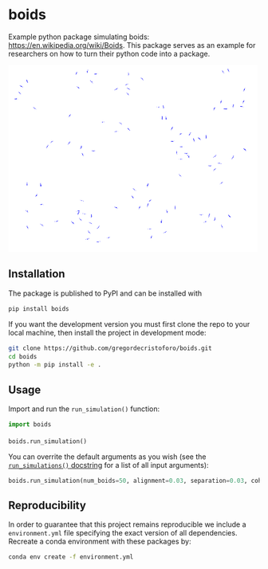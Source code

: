 # boids

Example python package simulating boids: https://en.wikipedia.org/wiki/Boids. This package serves as an example for researchers on how to turn their python code into a package.

<img src="https://github.com/gregordecristoforo/boids/blob/main/readme_assets/boids.gif" alt="Boids evolution" width="500" />


## Installation
The package is published to PyPI and can be installed with
```sh
pip install boids
```

If you want the development version you must first clone the repo to your local machine,
then install the project in development mode:

```sh
git clone https://github.com/gregordecristoforo/boids.git
cd boids
python -m pip install -e .
```

## Usage
Import and run the `run_simulation()` function:
```Python
import boids

boids.run_simulation()
```

You can overrite the default arguments as you wish (see the [`run_simulations()` docstring](https://github.com/gregordecristoforo/boids/blob/main/boids/simulation.py) for a list of all input arguments):
```Python
boids.run_simulation(num_boids=50, alignment=0.03, separation=0.03, cohesion=0.02)
```

## Reproducibility
In order to guarantee that this project remains reproducible we include a `environment.yml` file specifying the exact version of all dependencies. Recreate a conda environment with these packages by:
```sh
conda env create -f environment.yml
``` 
